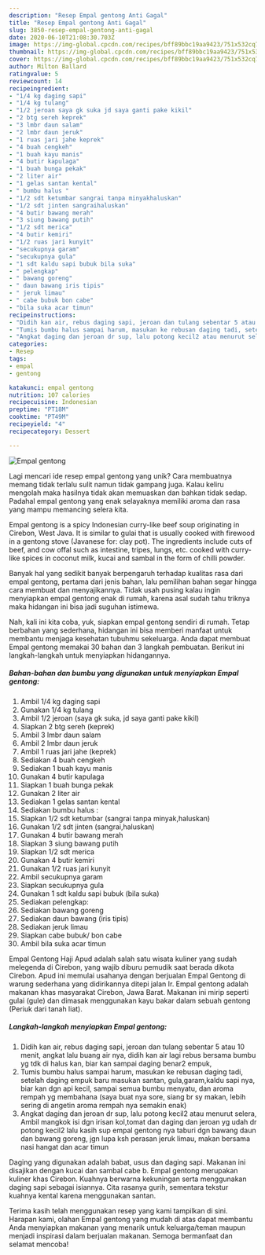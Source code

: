 ```yaml
---
description: "Resep Empal gentong Anti Gagal"
title: "Resep Empal gentong Anti Gagal"
slug: 3850-resep-empal-gentong-anti-gagal
date: 2020-06-10T21:08:30.703Z
image: https://img-global.cpcdn.com/recipes/bff89bbc19aa9423/751x532cq70/empal-gentong-foto-resep-utama.jpg
thumbnail: https://img-global.cpcdn.com/recipes/bff89bbc19aa9423/751x532cq70/empal-gentong-foto-resep-utama.jpg
cover: https://img-global.cpcdn.com/recipes/bff89bbc19aa9423/751x532cq70/empal-gentong-foto-resep-utama.jpg
author: Milton Ballard
ratingvalue: 5
reviewcount: 14
recipeingredient:
- "1/4 kg daging sapi"
- "1/4 kg tulang"
- "1/2 jeroan saya gk suka jd saya ganti pake kikil"
- "2 btg sereh keprek"
- "3 lmbr daun salam"
- "2 lmbr daun jeruk"
- "1 ruas jari jahe keprek"
- "4 buah cengkeh"
- "1 buah kayu manis"
- "4 butir kapulaga"
- "1 buah bunga pekak"
- "2 liter air"
- "1 gelas santan kental"
- " bumbu halus "
- "1/2 sdt ketumbar sangrai tanpa minyakhaluskan"
- "1/2 sdt jinten sangraihaluskan"
- "4 butir bawang merah"
- "3 siung bawang putih"
- "1/2 sdt merica"
- "4 butir kemiri"
- "1/2 ruas jari kunyit"
- "secukupnya garam"
- "secukupnya gula"
- "1 sdt kaldu sapi bubuk bila suka"
- " pelengkap"
- " bawang goreng"
- " daun bawang iris tipis"
- " jeruk limau"
- " cabe bubuk bon cabe"
- "bila suka acar timun"
recipeinstructions:
- "Didih kan air, rebus daging sapi, jeroan dan tulang sebentar 5 atau 10 menit, angkat lalu buang air nya, didih kan air lagi rebus bersama bumbu yg tdk di halus kan, biar kan sampai daging benar2 empuk,"
- "Tumis bumbu halus sampai harum, masukan ke rebusan daging tadi, setelah daging empuk baru masukan santan, gula,garam,kaldu sapi nya, biar kan dgn api kecil, sampai semua bumbu menyatu, dan aroma rempah yg membahana (saya buat nya sore, siang br sy makan, lebih sering di angetin aroma rempah nya semakin enak)"
- "Angkat daging dan jeroan dr sup, lalu potong kecil2 atau menurut selera, Ambil mangkok isi dgn irisan kol,tomat dan daging dan jeroan yg udah dr potong kecil2 lalu kasih sup empal gentong nya taburi dgn bawang daun dan bawang goreng, jgn lupa ksh perasan jeruk limau, makan bersama nasi hangat dan acar timun"
categories:
- Resep
tags:
- empal
- gentong

katakunci: empal gentong 
nutrition: 107 calories
recipecuisine: Indonesian
preptime: "PT18M"
cooktime: "PT49M"
recipeyield: "4"
recipecategory: Dessert

---
```



![Empal gentong](https://img-global.cpcdn.com/recipes/bff89bbc19aa9423/751x532cq70/empal-gentong-foto-resep-utama.jpg)

Lagi mencari ide resep empal gentong yang unik? Cara membuatnya memang tidak terlalu sulit namun tidak gampang juga. Kalau keliru mengolah maka hasilnya tidak akan memuaskan dan bahkan tidak sedap. Padahal empal gentong yang enak selayaknya memiliki aroma dan rasa yang mampu memancing selera kita.

Empal gentong is a spicy Indonesian curry-like beef soup originating in Cirebon, West Java. It is similar to gulai that is usually cooked with firewood in a gentong stove (Javanese for: clay pot). The ingredients include cuts of beef, and cow offal such as intestine, tripes, lungs, etc. cooked with curry-like spices in coconut milk, kucai and sambal in the form of chilli powder.

Banyak hal yang sedikit banyak berpengaruh terhadap kualitas rasa dari empal gentong, pertama dari jenis bahan, lalu pemilihan bahan segar hingga cara membuat dan menyajikannya. Tidak usah pusing kalau ingin menyiapkan empal gentong enak di rumah, karena asal sudah tahu triknya maka hidangan ini bisa jadi suguhan istimewa.


Nah, kali ini kita coba, yuk, siapkan empal gentong sendiri di rumah. Tetap berbahan yang sederhana, hidangan ini bisa memberi manfaat untuk membantu menjaga kesehatan tubuhmu sekeluarga. Anda dapat membuat Empal gentong memakai 30 bahan dan 3 langkah pembuatan. Berikut ini langkah-langkah untuk menyiapkan hidangannya.

<!--inarticleads1-->

##### Bahan-bahan dan bumbu yang digunakan untuk menyiapkan Empal gentong:

1. Ambil 1/4 kg daging sapi
1. Gunakan 1/4 kg tulang
1. Ambil 1/2 jeroan (saya gk suka, jd saya ganti pake kikil)
1. Siapkan 2 btg sereh (keprek)
1. Ambil 3 lmbr daun salam
1. Ambil 2 lmbr daun jeruk
1. Ambil 1 ruas jari jahe (keprek)
1. Sediakan 4 buah cengkeh
1. Sediakan 1 buah kayu manis
1. Gunakan 4 butir kapulaga
1. Siapkan 1 buah bunga pekak
1. Gunakan 2 liter air
1. Sediakan 1 gelas santan kental
1. Sediakan  bumbu halus :
1. Siapkan 1/2 sdt ketumbar (sangrai tanpa minyak,haluskan)
1. Gunakan 1/2 sdt jinten (sangrai,haluskan)
1. Gunakan 4 butir bawang merah
1. Siapkan 3 siung bawang putih
1. Siapkan 1/2 sdt merica
1. Gunakan 4 butir kemiri
1. Gunakan 1/2 ruas jari kunyit
1. Ambil secukupnya garam
1. Siapkan secukupnya gula
1. Gunakan 1 sdt kaldu sapi bubuk (bila suka)
1. Sediakan  pelengkap:
1. Sediakan  bawang goreng
1. Sediakan  daun bawang (iris tipis)
1. Sediakan  jeruk limau
1. Siapkan  cabe bubuk/ bon cabe
1. Ambil bila suka acar timun


Empal Gentong Haji Apud adalah salah satu wisata kuliner yang sudah melegenda di Cirebon, yang wajib diburu pemudik saat berada dikota Cirebon. Apud ini memulai usahanya dengan berjualan Empal Gentong di warung sederhana yang didirikannya ditepi jalan Ir. Empal gentong adalah makanan khas masyarakat Cirebon, Jawa Barat. Makanan ini mirip seperti gulai (gule) dan dimasak menggunakan kayu bakar dalam sebuah gentong (Periuk dari tanah liat). 

<!--inarticleads2-->

##### Langkah-langkah menyiapkan Empal gentong:

1. Didih kan air, rebus daging sapi, jeroan dan tulang sebentar 5 atau 10 menit, angkat lalu buang air nya, didih kan air lagi rebus bersama bumbu yg tdk di halus kan, biar kan sampai daging benar2 empuk,
1. Tumis bumbu halus sampai harum, masukan ke rebusan daging tadi, setelah daging empuk baru masukan santan, gula,garam,kaldu sapi nya, biar kan dgn api kecil, sampai semua bumbu menyatu, dan aroma rempah yg membahana (saya buat nya sore, siang br sy makan, lebih sering di angetin aroma rempah nya semakin enak)
1. Angkat daging dan jeroan dr sup, lalu potong kecil2 atau menurut selera, Ambil mangkok isi dgn irisan kol,tomat dan daging dan jeroan yg udah dr potong kecil2 lalu kasih sup empal gentong nya taburi dgn bawang daun dan bawang goreng, jgn lupa ksh perasan jeruk limau, makan bersama nasi hangat dan acar timun


Daging yang digunakan adalah babat, usus dan daging sapi. Makanan ini disajikan dengan kucai dan sambal cabe b. Empal gentong merupakan kuliner khas Cirebon. Kuahnya berwarna kekuningan serta menggunakan daging sapi sebagai isiannya. Cita rasanya gurih, sementara tekstur kuahnya kental karena menggunakan santan. 

Terima kasih telah menggunakan resep yang kami tampilkan di sini. Harapan kami, olahan Empal gentong yang mudah di atas dapat membantu Anda menyiapkan makanan yang menarik untuk keluarga/teman maupun menjadi inspirasi dalam berjualan makanan. Semoga bermanfaat dan selamat mencoba!
